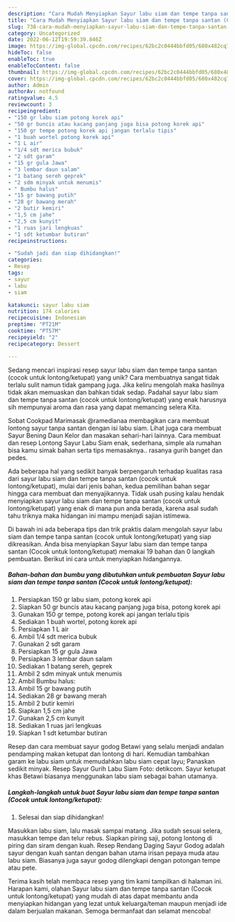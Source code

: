 ```yaml
---
description: "Cara Mudah Menyiapkan Sayur labu siam dan tempe tanpa santan (Cocok untuk lontong/ketupat) yang Bisa Manjain Lidah"
title: "Cara Mudah Menyiapkan Sayur labu siam dan tempe tanpa santan (Cocok untuk lontong/ketupat) yang Bisa Manjain Lidah"
slug: 738-cara-mudah-menyiapkan-sayur-labu-siam-dan-tempe-tanpa-santan-cocok-untuk-lontong-ketupat-yang-bisa-manjain-lidah
category: Uncategorized
date: 2022-06-12T19:59:39.846Z
image: https://img-global.cpcdn.com/recipes/62bc2c0444bbfd05/680x482cq70/sayur-labu-siam-dan-tempe-tanpa-santan-cocok-untuk-lontongketupat-foto-resep-utama.jpg
hideToc: false
enableToc: true
enableTocContent: false
thumbnail: https://img-global.cpcdn.com/recipes/62bc2c0444bbfd05/680x482cq70/sayur-labu-siam-dan-tempe-tanpa-santan-cocok-untuk-lontongketupat-foto-resep-utama.jpg
cover: https://img-global.cpcdn.com/recipes/62bc2c0444bbfd05/680x482cq70/sayur-labu-siam-dan-tempe-tanpa-santan-cocok-untuk-lontongketupat-foto-resep-utama.jpg
author: Admin
authorAv: notfound
ratingvalue: 4.5
reviewcount: 3
recipeingredient:
- "150 gr labu siam potong korek api"
- "50 gr buncis atau kacang panjang juga bisa potong korek api"
- "150 gr tempe potong korek api jangan terlalu tipis"
- "1 buah wortel potong korek api"
- "1 L air"
- "1/4 sdt merica bubuk"
- "2 sdt garam"
- "15 gr gula Jawa"
- "3 lembar daun salam"
- "1 batang sereh geprek"
- "2 sdm minyak untuk menumis"
- " Bumbu halus"
- "15 gr bawang putih"
- "28 gr bawang merah"
- "2 butir kemiri"
- "1,5 cm jahe"
- "2,5 cm kunyit"
- "1 ruas jari lengkuas"
- "1 sdt ketumbar butiran"
recipeinstructions:

- "Sudah jadi dan siap dihidangkan!"
categories:
- Resep
tags:
- sayur
- labu
- siam

katakunci: sayur labu siam 
nutrition: 174 calories
recipecuisine: Indonesian
preptime: "PT21M"
cooktime: "PT57M"
recipeyield: "2"
recipecategory: Dessert

---
```





Sedang mencari inspirasi resep sayur labu siam dan tempe tanpa santan (cocok untuk lontong/ketupat) yang unik? Cara membuatnya sangat tidak terlalu sulit namun tidak gampang juga. Jika keliru mengolah maka hasilnya tidak akan memuaskan dan bahkan tidak sedap. Padahal sayur labu siam dan tempe tanpa santan (cocok untuk lontong/ketupat) yang enak harusnya sih mempunyai aroma dan rasa yang dapat memancing selera Kita.





Sobat Cookpad Marimasak @ramedianaa membagikan cara membuat lontong sayur tanpa santan dengan isi labu siam. Lihat juga cara membuat Sayur Bening Daun Kelor dan masakan sehari-hari lainnya. Cara membuat dan resep Lontong Sayur Labu Siam enak, sederhana, simple ala rumahan bisa kamu simak bahan serta tips memasaknya.. rasanya gurih banget dan pedes.

Ada beberapa hal yang sedikit banyak berpengaruh terhadap kualitas rasa dari sayur labu siam dan tempe tanpa santan (cocok untuk lontong/ketupat), mulai dari jenis bahan, kedua pemilihan bahan segar hingga cara membuat dan menyajikannya. Tidak usah pusing kalau hendak menyiapkan sayur labu siam dan tempe tanpa santan (cocok untuk lontong/ketupat) yang enak di mana pun anda berada, karena asal sudah tahu triknya maka hidangan ini mampu menjadi sajian istimewa.






Di bawah ini ada beberapa tips dan trik praktis dalam mengolah sayur labu siam dan tempe tanpa santan (cocok untuk lontong/ketupat) yang siap dikreasikan. Anda bisa menyiapkan Sayur labu siam dan tempe tanpa santan (Cocok untuk lontong/ketupat) memakai 19 bahan dan 0 langkah pembuatan. Berikut ini cara untuk menyiapkan hidangannya.

<!--inarticleads1-->

##### Bahan-bahan dan bumbu yang dibutuhkan untuk pembuatan Sayur labu siam dan tempe tanpa santan (Cocok untuk lontong/ketupat):

1. Persiapkan 150 gr labu siam, potong korek api
1. Siapkan 50 gr buncis atau kacang panjang juga bisa, potong korek api
1. Gunakan 150 gr tempe, potong korek api jangan terlalu tipis
1. Sediakan 1 buah wortel, potong korek api
1. Persiapkan 1 L air
1. Ambil 1/4 sdt merica bubuk
1. Gunakan 2 sdt garam
1. Persiapkan 15 gr gula Jawa
1. Persiapkan 3 lembar daun salam
1. Sediakan 1 batang sereh, geprek
1. Ambil 2 sdm minyak untuk menumis
1. Ambil  Bumbu halus:
1. Ambil 15 gr bawang putih
1. Sediakan 28 gr bawang merah
1. Ambil 2 butir kemiri
1. Siapkan 1,5 cm jahe
1. Gunakan 2,5 cm kunyit
1. Sediakan 1 ruas jari lengkuas
1. Siapkan 1 sdt ketumbar butiran


Resep dan cara membuat sayur godog Betawi yang selalu menjadi andalan pendamping makan ketupat dan lontong di hari. Kemudian tambahkan garam ke labu siam untuk memudahkan labu siam cepat layu; Panaskan sedikit minyak. Resep Sayur Gurih Labu Siam Foto: detikcom. Sayur ketupat khas Betawi biasanya menggunakan labu siam sebagai bahan utamanya. 

<!--inarticleads2-->

##### Langkah-langkah untuk buat Sayur labu siam dan tempe tanpa santan (Cocok untuk lontong/ketupat):


1. Selesai dan siap dihidangkan!

Masukkan labu siam, lalu masak sampai matang. Jika sudah sesuai selera, masukkan tempe dan telur rebus. Siapkan piring saji, potong lontong di piring dan siram dengan kuah. Resep Rendang Daging Sayur Godog adalah sayur dengan kuah santan dengan bahan utama irisan pepaya muda atau labu siam. Biasanya juga sayur godog dilengkapi dengan potongan tempe atau pete. 

Terima kasih telah membaca resep yang tim kami tampilkan di halaman ini. Harapan kami, olahan Sayur labu siam dan tempe tanpa santan (Cocok untuk lontong/ketupat) yang mudah di atas dapat membantu anda menyiapkan hidangan yang lezat untuk keluarga/teman maupun menjadi ide dalam berjualan makanan. Semoga bermanfaat dan selamat mencoba!
